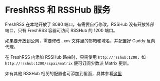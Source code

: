 # FreshRSS 和 RSSHub 服务

FreshRSS 在本地开放了 8080 端口，有需要自行修改，RSSHub 没有开放外部端口，只有 FreshRSS 容器可访问 RSSHub 的 1200 端口。

如果要开放到公网，需要修改 `.env` 文件里的邮箱和域名，并配置好 Caddy 反向代理。

在 FreshRSS 内添加 RSSHub 路由时，只需使用 `http://rsshub:1200`，如 `http://rsshub:1200/sspai/matrix` 便可订阅少数派 Matrix 更新。

如有其他 RSSHub 相关的配置也可添加到里面，具体参看[这里](https://docs.rsshub.app/zh/deploy/config#%E9%85%8D%E7%BD%AE)
